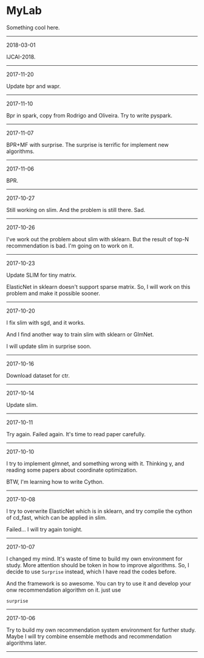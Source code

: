 # MyLab

Something cool here.

***
2018-03-01

IJCAI-2018.

---
2017-11-20

Update bpr and wapr.

---
2017-11-10

Bpr in spark, copy from  Rodrigo and Oliveira.
Try to write pyspark.

---
2017-11-07

BPR+MF with surprise.
The surprise is terrific for implement new algorithms.

---
2017-11-06

BPR.

---
2017-10-27

Still working on slim.
And the problem is still there.
Sad.

---
2017-10-26

I've work out the problem about slim with sklearn.
But the result of top-N recommendation is bad.
I'm going on to work on it.

---
2017-10-23

Update SLIM for tiny matrix.

ElasticNet in sklearn doesn't support sparse matrix.
So, I will work on this problem and make it possible sooner.

---
2017-10-20

I fix slim with sgd, and it works.

And I find another way to train slim with sklearn or GlmNet.

I will update slim in surprise soon.

---
2017-10-16

Download dataset for ctr.

---
2017-10-14

Update slim.

---
2017-10-11

Try again. Failed again.
It's time to read paper carefully.

---
2017-10-10

I try to implement glmnet, and something wrong with it.
Thinking y, and reading some papers about coordinate optimization.

BTW, I'm learning how to write Cython.

---
2017-10-08

I try to overwrite ElasticNet which is in sklearn, and try complie the cython of cd_fast,
which can be applied in slim.

Failed...
I will try again tonight.

---
2017-10-07

I changed my mind.
It's waste of time to build my own environment for study.
More attention should be token in how to improve algorithms.
So, I decide to use `Surprise` instead, which I have read the codes before.

And the framework is so awesome.
You can try to use it and develop your onw recommendation algorithm on it.
just use

```
surprise
```

---
2017-10-06

Try to build my own recommendation system environment for further study.
Maybe I will try combine ensemble methods and recommendation algorithms later.

---






